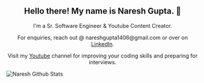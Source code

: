 <h2 align="center">Hello there! My name is Naresh Gupta. 👋</h2>
<p align="center">I'm a Sr. Software Engineer & Youtube Content Creator.
<p align='center'>For enquiries, reach out @ nareshgupta1406@gmail.com or over on <a href="https://www.linkedin.com/in/nareshiitg/">LinkedIn</a>.</p>

<p align='center'>Visit my <a href="https://www.youtube.com/NareshGupta">Youtube</a> channel for improving your coding skills and preparing for interviews. </p>


![Naresh Github Stats](https://github-readme-stats.vercel.app/api?username=naresh1406&show_icons=true&theme=radical)

<!--
**naresh1406/naresh1406** is a ✨ _special_ ✨ repository because its `README.md` (this file) appears on your GitHub profile.

Here are some ideas to get you started:

- 🔭 I’m currently working on ...
- 🌱 I’m currently learning ...
- 👯 I’m looking to collaborate on ...
- 🤔 I’m looking for help with ...
- 💬 Ask me about ...
- 📫 How to reach me: ...
- 😄 Pronouns: ...
- ⚡ Fun fact: ...
-->
